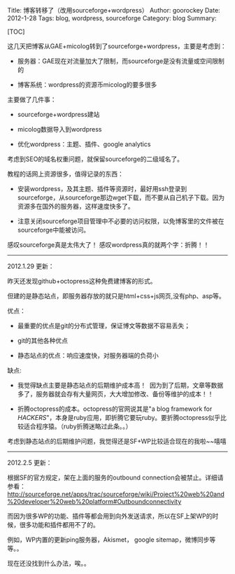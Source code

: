 Title: 博客转移了（改用sourceforge+wordpress）
Author: goorockey
Date: 2012-1-28
Tags: blog, wordpress, sourceforge
Category: blog
Summary: 


[TOC]

这几天把博客从GAE+micolog转到了sourceforge+wordpress，主要是考虑到：

- 服务器：GAE现在对流量加大了限制，而sourceforge是没有流量或空间限制的

- 博客系统：wordpress的资源币micolog的要多很多

主要做了几件事：

- sourceforge+wordpress建站

- micolog数据导入到wordpress

- 优化wordpress：主题、插件、google analytics

<!--more-->

考虑到SEO的域名权重问题，就保留sourceforge的二级域名了。

教程的话网上资源很多，值得记录的东西：

- 安装wordpress，及其主题、插件等资源时，最好用ssh登录到sourceforge，从sourceforge那边wget下载，而不要从自己机子下载。因为资源多在国外的服务器，这样速度快多了。

- 注意关闭sourceforge项目管理中不必要的访问权限，以免博客里的文件被在sourceforge中能被访问。

感叹sourceforge真是太伟大了！ 感叹wordpress真的就两个字：折腾！！

--- 

2012.1.29 更新：

昨天还发现github+octopress这种免费建博客的形式。

但建的是静态站点，即服务器存放的就只是html+css+js网页,没有php、asp等。

优点：

- 最重要的优点是git的分布式管理，保证博文等数据不容易丢失；

- git的其他各种优点

- 静态站点的优点：响应速度快，对服务器端的负荷小

缺点:

- 我觉得缺点主要是静态站点的后期维护成本高！  因为到了后期，文章等数据多了，服务器就会存有大量网页，大大增加修改、备份等维护的成本！！

- 折腾octopress的成本。octopress的官网说其是"a blog framework for *HACKERS*"，本身是ruby应用，即折腾它要玩ruby。要折腾octopress似乎比较适合程序猿。（ruby折腾迷略过此条。。）


考虑到静态站点的后期维护问题，我觉得还是SF+WP比较适合现在的我啦~~嘻嘻

---

2012.2.5 更新：

根据SF的官方规定，架在上面的服务的outbound connection会被禁止。详细请参看： <http://sourceforge.net/apps/trac/sourceforge/wiki/Project%20web%20and%20developer%20web%20platform#Outboundconnectivity>

而因为很多WP的功能、插件等都会用到向外发送请求，所以在SF上架WP的时候，很多功能和插件都用不了的。

例如，WP内置的更新ping服务器，Akismet， google sitemap，微博同步等等。。

现在还没找到什么办法，唉。。